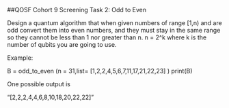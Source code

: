 ##QOSF Cohort 9 Screening Task 2: Odd to Even

Design a quantum algorithm that when given numbers of range [1,n) and are odd convert them into even numbers, and they must stay in the same range so they cannot be less than 1 nor greater than n. n = 2^k where k is the number of qubits you are going to use.


Example:


B = odd_to_even (n = 31,list= [1,2,2,4,5,6,7,11,17,21,22,23] )
print(B)

One possible output is
 
“[2,2,2,4,4,6,8,10,18,20,22,22]”

